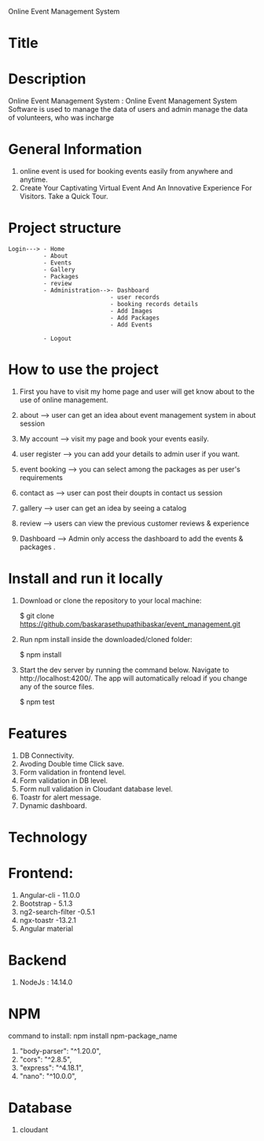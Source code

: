 Online Event Management System 
# Title 


# Description

Online Event Management System :
Online Event Management System Software  is used to manage the data of users and admin manage the data of volunteers,
who was incharge

# General Information

1.  online event is used for booking events easily from anywhere and anytime.
2.  Create Your Captivating Virtual Event And An Innovative Experience For Visitors. Take a Quick Tour. 

# Project structure

    Login---> - Home
              - About
              - Events
              - Gallery
              - Packages
              - review
              - Administration-->- Dashboard
                                 - user records
                                 - booking records details
                                 - Add Images
                                 - Add Packages
                                 - Add Events

              - Logout

# How to use the project

1.  First you have to visit my home page and user will get know about to the use of online management.

2.  about --> user can get an idea about event management system in about session

3.  My account --> visit my page and book your events easily.

4.  user register --> you can add your details to admin user if you want.

5.  event booking --> you can select among the packages as per user's requirements

6.  contact as --> user can post their doupts in contact us session

7.  gallery --> user can get an idea by seeing a catalog

8.  review --> users can view the previous customer reviews & experience

9.  Dashboard --> Admin only access the dashboard to add the events & packages .


# Install and run it locally

1.  Download or clone the repository to your local machine:

    $ git clone https://github.com/baskarasethupathibaskar/event_management.git

2.  Run npm install inside the downloaded/cloned folder:

    $ npm install

3.  Start the dev server by running the command below. Navigate to http://localhost:4200/.
    The app will automatically reload if you change any of the source files.

    $ npm test

# Features

1. DB Connectivity.
2. Avoding Double time Click save.
3. Form validation in frontend level.
4. Form validation in DB level.
5. Form null validation in Cloudant database level.
6. Toastr for alert message.
7. Dynamic dashboard.

# Technology

# Frontend:

1. Angular-cli - 11.0.0
2. Bootstrap - 5.1.3
3. ng2-search-filter -0.5.1
4. ngx-toastr -13.2.1
5. Angular material

# Backend

1. NodeJs : 14.14.0

# NPM

command to install: npm install npm-package_name

1. "body-parser": "^1.20.0",
2. "cors": "^2.8.5",
3. "express": "^4.18.1",
4. "nano": "^10.0.0",

# Database

1. cloudant
